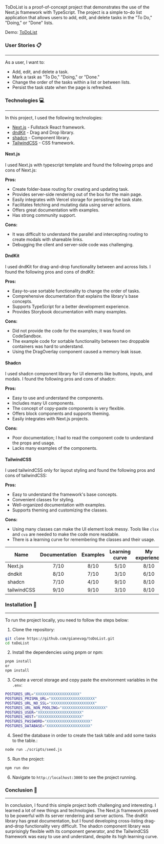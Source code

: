 ToDoList is a proof-of-concept project that demonstrates the use of the Next.js framework with TypeScript. The project is a simple to-do list application that allows users to add, edit, and delete tasks in the "To Do," "Doing," or "Done" lists.

Demo: [ToDoList](https://to-do-list-gamma-dusky.vercel.app/)

### User Stories 📋

---

As a user, I want to: 

- Add, edit, and delete a task.
- Mark a task as "To Do," "Doing," or "Done."
- Change the order of the tasks within a list or between lists.
- Persist the task state when the page is refreshed.

### Technologies 💻

---

In this project, I used the following technologies:

- [Next.js](https://nextjs.org/) - Fullstack React framework.
- [dndKit](https://dndkit.com/) - Drag and Drop library.
- [shadcn](https://ui.shadcn.com/) - Component library.
- [TailwindCSS](https://tailwindcss.com/) - CSS framework.


#### Next.js

I used Next.js with typescript template and found the following props and cons of Next.js:

**Pros:**
- Create folder-base routing for creating and updating task.
- Provides server-side rendering out of the box for the main page.
- Easily integrates with Vercel storage for persisting the task state.
- Facilitates fetching and mutating data using server actions.
- Offers great documentation with examples.
- Has strong community support.

**Cons:**
- It was difficult to understand the parallel and intercepting routing to create modals with shareable links.
- Debugging the client and server-side code was challenging.

#### DndKit

I used dndKit for drag-and-drop functionality between and across lists. I found the following pros and cons of dndKit:

**Pros:**
- Easy-to-use sortable functionality to change the order of tasks.
- Comprehensive documentation that explains the library's base concepts.
- Supports TypeScript for a better development experience.
- Provides Storybook documentation with many examples.

**Cons:**
- Did not provide the code for the examples; it was found on CodeSandbox.
- The example code for sortable functionality between two droppable containers was hard to understand.
- Using the DragOverlay component caused a memory leak issue.

#### Shadcn

I used shadcn component library for UI elements like buttons, inputs, and modals. I found the following pros and cons of shadcn:

**Pros:**
- Easy to use and understand the components.
- Includes many UI components.
- The concept of copy-paste components is very flexible.
- Offers block components and supports theming.
- Easily integrates with Next.js projects.

**Cons:** 
- Poor documentation; I had to read the component code to understand the props and usage.
- Lacks many examples of the components.

#### TailwindCSS

I used tailwindCSS only for layout styling and found the following pros and cons of tailwindCSS:

**Pros:**
- Easy to understand the framework's base concepts.
- Convenient classes for styling.
- Well-organized documentation with examples.
- Supports theming and customizing the classes.

**Cons:**
- Using many classes can make the UI element look messy. Tools like `clsx` and `cva` are needed to make the code more readable.
- There is a learning curve for remembering the classes and their usage.


| Name        | Documentation | Examples | Learning curve | My experience  |
|-------------|:-------------:|:--------:|:--------------:|:--------------:|
| Next.js     |      7/10     |   8/10   |      5/10      |      8/10      |
| dndkit      |      8/10     |   7/10   |      3/10      |      6/10      |
| shadcn      |      7/10     |   4/10   |      9/10      |      8/10      |
| tailwindCSS |      9/10     |   9/10   |      3/10      |      8/10      |


### Installation 🔧

---

To run the project locally, you need to follow the steps below:

1. Clone the repository:

```bash
git clone https://github.com/gianevag/toDoList.git
cd toDoList
```

2. Install the dependencies using pnpm or npm:

```bash
pnpm install
or
npm install
```

3. Create a vercel storage and copy paste the environment variables in the `.env`:

```bash
POSTGRES_URL="XXXXXXXXXXXXXXXXXXXX"
POSTGRES_PRISMA_URL="XXXXXXXXXXXXXXXXXXXX"
POSTGRES_URL_NO_SSL="XXXXXXXXXXXXXXXXXXXX"
POSTGRES_URL_NON_POOLING="XXXXXXXXXXXXXXXXXXXX"
POSTGRES_USER="XXXXXXXXXXXXXXXXXXXX"
POSTGRES_HOST="XXXXXXXXXXXXXXXXXXXX"
POSTGRES_PASSWORD="XXXXXXXXXXXXXXXXXXXX"
POSTGRES_DATABASE="XXXXXXXXXXXXXXXXXXXX"
```

4. Seed the database in order to create the task table and add some tasks to the table.:

```bash
node run ./scripts/seed.js
```

5. Run the project:

```bash
npm run dev
```

6. Navigate to `http://localhost:3000` to see the project running.

### Conclusion 🎉

---

In conclusion, I found this simple project both challenging and interesting. I learned a lot of new things and technologies. The Next.js framework proved to be powerful with its server rendering and server actions. The dndKit library has great documentation, but I found developing cross-listing drag-and-drop functionality very difficult. The shadcn component library was surprisingly flexible with its component generator, and the TailwindCSS framework was easy to use and understand, despite its high learning curve.